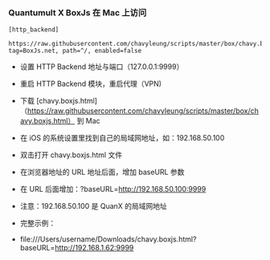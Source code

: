 ### Quantumult X BoxJs 在 Mac 上访问

```
[http_backend]

https://raw.githubusercontent.com/chavyleung/scripts/master/box/chavy.boxjs.js, tag=BoxJs.net, path=^/, enabled=false

```

* 设置 HTTP Backend 地址与端口（127.0.0.1:9999）

* 重启 HTTP Backend 模块，重启代理（VPN)  

* 下载 [chavy.boxjs.html]（https://raw.githubusercontent.com/chavyleung/scripts/master/box/chavy.boxjs.html） 到 Mac

* 在 iOS 的系统设置里找到自己的局域网地址，如：192.168.50.100

* 双击打开 chavy.boxjs.html 文件

* 在浏览器地址的 URL 地址后面，增加 baseURL 参数

* 在 URL 后面增加：?baseURL=http://192.168.50.100:9999 

* 注意：192.168.50.100 是 QuanX 的局域网地址

* 完整示例：

* file:///Users/username/Downloads/chavy.boxjs.html?baseURL=http://192.168.1.62:9999